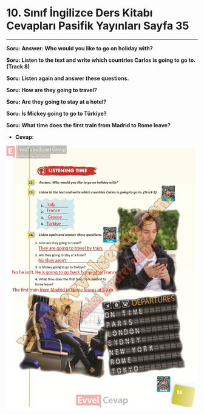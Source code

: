 # 10. Sınıf İngilizce Ders Kitabı Cevapları Pasifik Yayınları Sayfa 35

---

**Soru: Answer: Who would you like to go on holiday with?**

**Soru: Listen to the text and write which countries Carlos is going to go to. (Track 8)**

**Soru: Listen again and answer these questions.**

**Soru: How are they going to travel?**

**Soru: Are they going to stay at a hotel?**

**Soru: Is Mickey going to go to Türkiye?**

**Soru: What time does the first train from Madrid to Rome leave?**

-   **Cevap**:

![Image 1](./image_1.jpg)